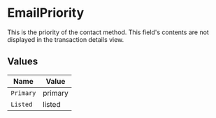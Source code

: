 # EmailPriority

This is the priority of the contact method. This field's contents are not displayed in the transaction details view.


## Values

| Name      | Value     |
| --------- | --------- |
| `Primary` | primary   |
| `Listed`  | listed    |